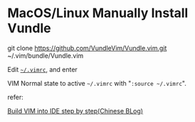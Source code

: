 # MacOS/Linux Manually Install Vundle

git clone <https://github.com/VundleVim/Vundle.vim.git> ~/.vim/bundle/Vundle.vim

Edit [`~/.vimrc`](https://gist.github.com/SofijaErkin/83bd8ee7b75362d4c017ca33744b511a#manually-installed-vim-config), and  enter

VIM Normal state to active `~/.vimrc` with "`:source ~/.vimrc`".

refer:

[Build VIM into IDE step by step(Chinese BLog)](https://sq.sf.163.com/blog/article/197471096162713600)
